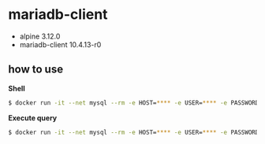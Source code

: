 # mariadb-client

* alpine 3.12.0
* mariadb-client 10.4.13-r0

## how to use

**Shell**

```bash
$ docker run -it --net mysql --rm -e HOST=**** -e USER=**** -e PASSWORD=**** ghilbut/mariadb-client:10.4.13-r0
```

**Execute query**

```bash
$ docker run -it --net mysql --rm -e HOST=**** -e USER=**** -e PASSWORD=**** ghilbut/mariadb-client:10.4.13-r0 -e "SELECT VERSION(), USER(), CURRENT_DATE;"
```

